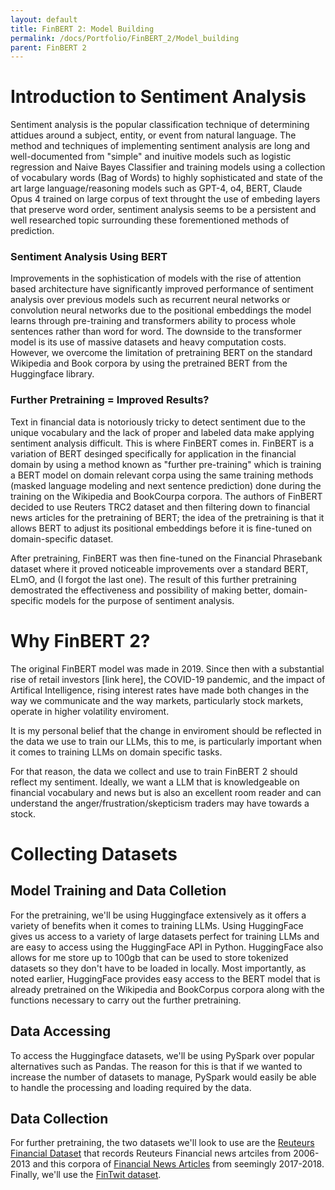 ```yaml
---
layout: default
title: FinBERT 2: Model Building
permalink: /docs/Portfolio/FinBERT_2/Model_building
parent: FinBERT 2
---
```




# Introduction to Sentiment Analysis

Sentiment analysis is the popular classification technique of determining attidues around a subject, entity, or event from natural language. The method and techniques of implementing sentiment analysis are long and well-documented from "simple" and inuitive models such as logistic regression and Naive Bayes Classifier and training models using a collection of vocabulary words (Bag of Words) to highly sophisticated and state of the art large language/reasoning models such as GPT-4, o4, BERT, Claude Opus 4 trained on large corpus of text throught the use of embeding layers that preserve word order, sentiment analysis seems to be a persistent and well researched topic surrounding these forementioned methods of prediction.


### Sentiment Analysis Using BERT
Improvements in the sophistication of models with the rise of attention based architecture have significantly improved performance of sentiment analysis over previous models such as recurrent neural networks or convolution neural networks due to the positional embeddings the model learns through pre-training and transformers ability to process whole sentences rather than word for word. The downside to the transformer model is its use of massive datasets and heavy computation costs. However, we overcome the limitation of pretraining BERT on the standard Wikipedia and Book corpora by using the pretrained BERT from the Huggingface library.

### Further Pretraining = Improved Results?
Text in financial data is notoriously tricky to detect sentiment due to the unique vocabulary and the lack of proper and labeled data make applying sentiment analysis difficult. This is where FinBERT comes in. FinBERT is a variation of BERT desinged specifically for application in the financial domain by using a method known as "further pre-training" which is training a BERT model on domain relevant corpa using the same training methods (masked language modeling and next sentence prediction) done during the training on the Wikipedia and BookCourpa corpora.
The authors of FinBERT decided to use Reuters TRC2 dataset and then filtering down to financial news articles for the pretraining of BERT; the idea of the pretraining is that it allows BERT to adjust its positional embeddings before it is fine-tuned on domain-specific dataset. 

After pretraining, FinBERT was then fine-tuned on the Financial Phrasebank dataset where it proved noticeable improvements over a standard BERT, ELmO, and (I forgot the last one). The result of this further pretraining demostrated the effectiveness and possibility of making better, domain-specific models for the purpose of sentiment analysis.

# Why FinBERT 2?
The original FinBERT model was made in 2019. Since then with a substantial rise of retail investors [link here], the COVID-19 pandemic, and the impact of Artifical Intelligence, rising interest rates have made both changes in the way we communicate and the way markets, particularly stock markets, operate in higher volatility enviroment. 

It is my personal belief that the change in enviroment should be reflected in the data we use to train our LLMs, this to me, is particularly important when it comes to training LLMs on domain specific tasks.

For that reason, the data we collect and use to train FinBERT 2 should reflect my sentiment. Ideally, we want a LLM that is knowledgeable on financial vocabulary and news but is also an excellent room reader and can understand the anger/frustration/skepticism traders may have towards a stock.

# Collecting Datasets

## Model Training and Data Colletion
For the pretraining, we'll be using Huggingface extensively as it offers a variety of benefits when it comes to training LLMs. Using HuggingFace gives us access to a variety of large datasets perfect for training LLMs and are easy to access using the HuggingFace API in Python. HuggingFace also allows for me store up to 100gb that can be used to store tokenized datasets so they don't have to be loaded in locally. Most importantly, as noted earlier, HuggingFace provides easy access to the BERT model that is already pretrained on the Wikipedia and BookCorpus corpora along with the functions necessary to carry out the further pretraining. 

## Data Accessing
To access the Huggingface datasets, we'll be using PySpark over popular alternatives such as Pandas. The reason for this is that if we wanted to increase the number of datasets to manage, PySpark would easily be able to handle the processing and loading required by the data.



## Data Collection
For further pretraining, the two datasets we'll look to use are the [Reuteurs Financial Dataset](https://huggingface.co/datasets/danidanou/Reuters_Financial_News) that records Reuteurs Financial news artciles from 2006-2013 and this corpora of [Financial News Articles](https://huggingface.co/datasets/ashraq/financial-news-articles) from seemingly 2017-2018. Finally, we'll use the [FinTwit dataset](https://huggingface.co/datasets/StephanAkkerman/financial-tweets).